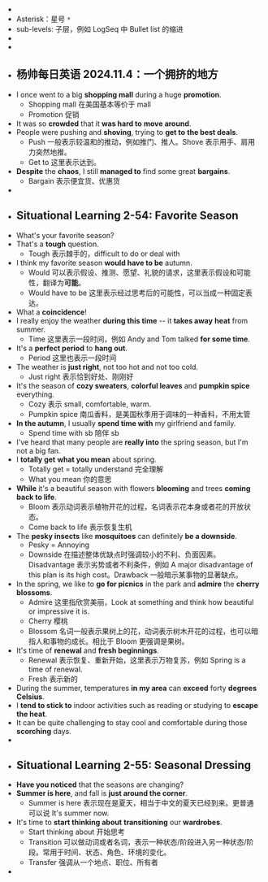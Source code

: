 -
- Asterisk：星号 `*`
- sub-levels: 子层，例如 LogSeq 中 Bullet list 的缩进
-
-
- ## 杨帅每日英语 2024.11.4：一个拥挤的地方
- I once went to a big **shopping mall** during a huge **promotion**.
	- Shopping mall 在美国基本等价于 mall
	- Promotion 促销
- It was so **crowded** that it **was hard to** **move around**.
- People were pushing and **shoving**, trying to **get to** **the best deals**.
	- Push 一般表示较温和的推动，例如推门、推人。Shove 表示用手、肩用力突然地推。
	- Get to 这里表示达到。
- **Despite** the **chaos**, I still **managed to** find some great **bargains**.
	- Bargain 表示便宜货、优惠货
-
- ## Situational Learning 2-54: Favorite Season
- What's your favorite season?
- That's a **tough** question.
	- Tough 表示棘手的，difficult to do or deal with
- I think my favorite season **would have to be** autumn.
	- Would 可以表示假设、推测、愿望、礼貌的请求，这里表示假设和可能性，翻译为**可能**。
	- Would have to be 这里表示经过思考后的可能性，可以当成一种固定表达。
- What a **coincidence**!
- I really enjoy the weather **during this time** -- it **takes away** **heat** from summer.
	- Time 这里表示一段时间，例如 Andy and Tom talked **for some time**.
- It's a **perfect period** to **hang out**.
	- Period 这里也表示一段时间
- The weather is **just right**, not too hot and not too cold.
	- Just right 表示恰到好处、刚刚好
- It's the season of **cozy sweaters**, **colorful leaves** and **pumpkin spice** everything.
	- Cozy 表示 small, comfortable, warm.
	- Pumpkin spice 南瓜香料，是美国秋季用于调味的一种香料，不用太管
- **In the autumn**, I usually **spend time with** my girlfriend and family.
	- Spend time with sb 陪伴 sb
- I've heard that many people are **really into** the spring season, but I'm not a big fan.
- I **totally get** **what you mean** about spring.
	- Totally get = totally understand 完全理解
	- What you mean 你的意思
- **While** it's a beautiful season with flowers **blooming** and trees **coming back to life**.
	- Bloom 表示动词表示植物开花的过程，名词表示花本身或者花的开放状态。
	- Come back to life 表示恢复生机
- The **pesky insects** like **mosquitoes** can definitely **be a downside**.
	- Pesky = Annoying
	- Downside 在描述整体优缺点时强调较小的不利、负面因素。Disadvantage 表示劣势或者不利条件，例如 A major disadvantage of this plan is its high cost。Drawback 一般暗示某事物的显著缺点。
- In the spring, we like to **go for picnics** in the park and **admire** the **cherry blossoms**.
	- Admire 这里指欣赏美丽，Look at something and think how beautiful or impressive it is.
	- Cherry 樱桃
	- Blossom 名词一般表示果树上的花，动词表示树木开花的过程，也可以暗指人和事物的成长。相比于 Bloom 更强调是果树。
- It's time of **renewal** and **fresh beginnings**.
	- Renewal 表示恢复、重新开始，这里表示万物复苏，例如 Spring is a time of renewal.
	- Fresh 表示新的
- During the summer, temperatures **in my area** can **exceed** forty **degrees Celsius**.
- I **tend to stick to** indoor activities such as reading or studying to **escape the heat**.
- It can be quite challenging to stay cool and comfortable during those **scorching** days.
-
- ## Situational Learning 2-55: Seasonal Dressing
- **Have you noticed** that the seasons are changing?
- **Summer is here**, and fall is **just around the corner**.
	- Summer is here 表示现在是夏天，相当于中文的夏天已经到来。更普通可以说 It's summer now.
- It's time to **start thinking about** **transitioning** our **wardrobes**.
	- Start thinking about 开始思考
	- Transition 可以做动词或者名词，表示一种状态/阶段进入另一种状态/阶段。常用于时间、状态、角色、环境的变化。
	- Transfer 强调从一个地点、职位、所有者
-